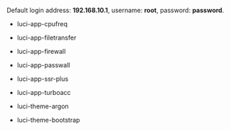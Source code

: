 Default login address: **192.168.10.1**, username: **root**, password: **password**.

- luci-app-cpufreq

- luci-app-filetransfer

- luci-app-firewall

- luci-app-passwall

- luci-app-ssr-plus

- luci-app-turboacc

- luci-theme-argon

- luci-theme-bootstrap
